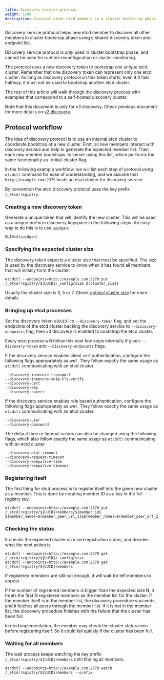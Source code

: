 ```yaml
---
title: Discovery service protocol
weight: 1500
description: Discover other etcd members in a cluster bootstrap phase
---
```


Discovery service protocol helps new etcd member to discover all other members in cluster bootstrap phase using a shared discovery token and endpoint list.

Discovery service protocol is _only_ used in cluster bootstrap phase, and cannot be used for runtime reconfiguration or cluster monitoring.

The protocol uses a new discovery token to bootstrap one _unique_ etcd cluster. Remember that one discovery token can represent only one etcd cluster. As long as discovery protocol on this token starts, even if it fails halfway, it must not be used to bootstrap another etcd cluster.

The rest of this article will walk through the discovery process with examples that correspond to a self-hosted discovery cluster.

Note that this document is only for v3 discovery. Check previous document for more details on [v2 discovery](v2-discovery).

## Protocol workflow

The idea of discovery protocol is to use an internal etcd cluster to coordinate bootstrap of a new cluster. First, all new members interact with discovery service and help to generate the expected member list. Then each new member bootstraps its server using this list, which performs the same functionality as -initial-cluster flag.

In the following example workflow, we will list each step of protocol using `etcdctl` command for ease of understanding, and we assume that `http://example.com:2379` hosts an etcd cluster for discovery service.

By convention the etcd discovery protocol uses the key prefix `/_etcd/registry`.


### Creating a new discovery token

Generate a unique token that will identify the new cluster. This will be used as a unique prefix in discovery keyspace in the following steps. An easy way to do this is to use `uuidgen`:

```
UUID=$(uuidgen)
```

### Specifying the expected cluster size

The discovery token expects a cluster size that must be specified. The size is used by the discovery service to know when it has found all members that will initially form the cluster.

```
etcdctl --endpoints=http://example.com:2379 put /_etcd/registry/${UUID}/_config/size ${cluster_size}
```

Usually the cluster size is 3, 5 or 7. Check [optimal cluster size][cluster-size] for more details.

### Bringing up etcd processes

Set the discovery token `${UUID}` to `--discovery-token` flag, and set the endpoints of the etcd cluster backing the discovery service to `--discovery-endpoints` flag,  then v3 discovery is enabled to bootstrap the etcd cluster.

Every etcd process will follow this next few steps internally if given `--discovery-token` and `--discovery-endpoints` flags.

If the discovery service enables client cert authentication, configure the following flags appropriately as well. They follow exactly the same usage as `etcdctl` communicating with an etcd cluster.
```
--discovery-insecure-transport
--discovery-insecure-skip-tls-verify
--discovery-cert
--discovery-key
--discovery-cacert
```

If the discovery service enables role based authentication, configure the following flags appropriately as well. They follow exactly the same usage as `etcdctl` communicating with an etcd cluster.
```
--discovery-user
--discovery-password
```

The default time or timeout values can also be changed using the following flags, which also follow exactly the same usage as `etcdctl` communicating with an etcd cluster.
```
--discovery-dial-timeout
--discovery-request-timeout
--discovery-keepalive-time
--discovery-keepalive-timeout
```

### Registering itself

The first thing for etcd process is to register itself into the given new cluster as a member. This is done by creating member ID as a key in the full registry key.

```
etcdctl --endpoints=http://example.com:2379 put /_etcd/registry/${UUID}/members/${member_id} ${member_name}=${member_peer_url_1}&${member_name}=${member_peer_url_2}
```

### Checking the status

It checks the expected cluster size and registration status, and decides what the next action is.

```
etcdctl --endpoints=http://example.com:2379 get /_etcd/registry/${UUID}/_config/size
etcdctl --endpoints=http://example.com:2379 get /_etcd/registry/${UUID}/members
```

If registered members are still not enough, it will wait for left members to appear.

If the number of registered members is bigger than the expected size N, it treats the first N registered members as the member list for the cluster. If the member itself is in the member list, the discovery procedure succeeds, and it fetches all peers through the member list. If it is not in the member list, the discovery procedure finishes with the failure that the cluster has been full.

In etcd implementation, the member may check the cluster status even before registering itself. So it could fail quickly if the cluster has been full.

### Waiting for all members

The wait process keeps watching the key prefix `/_etcd/registry/${UUID}/members` until finding all members.

```
etcdctl --endpoints=http://example.com:2379 watch /_etcd/registry/${UUID}/members --prefix
```

[v2-discovery]: /docs/v3.5/dev-internal/v2_discovery_protocol
[cluster-size]: /docs/v2.3/admin_guide#optimal-cluster-size
[expected-cluster-size]: #specifying-the-expected-cluster-size
[new-discovery-token]: #creating-a-new-discovery-token
